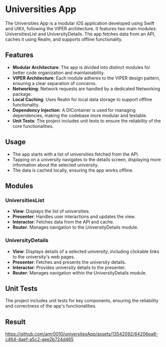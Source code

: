 # Universities App

The Universities App is a modular iOS application developed using Swift and UIKit, following the VIPER architecture. It features two main modules: UniversitiesList and UniversityDetails. The app fetches data from an API, caches it using Realm, and supports offline functionality. 



## Features

- **Modular Architecture**: The app is divided into distinct modules for better code organization and maintainability.
- **VIPER Architecture**: Each module adheres to the VIPER design pattern, ensuring a clear separation of concerns.
- **Networking**: Network requests are handled by a dedicated Networking package.
- **Local Caching**: Uses Realm for local data storage to support offline functionality.
- **Dependency Injection**: A DIContainer is used for managing dependencies, making the codebase more modular and testable.
- **Unit Tests**: The project includes unit tests to ensure the reliability of the core functionalities.

## Usage

- The app starts with a list of universities fetched from the API.
- Tapping on a university navigates to the details screen, displaying more information about the selected university.
- The data is cached locally, ensuring the app works offline.

## Modules

### UniversitiesList

- **View**: Displays the list of universities.
- **Presenter**: Handles user interactions and updates the view.
- **Interactor**: Fetches data from the API and cache.
- **Router**: Manages navigation to the UniversityDetails module.

### UniversityDetails

- **View**: Displays details of a selected university, including clickable links to the university's web pages.
- **Presenter**: Fetches and presents the university details.
- **Interactor**: Provides university details to the presenter.
- **Router**: Manages navigation within the UniversityDetails module.

## Unit Tests

The project includes unit tests for key components, ensuring the reliability and correctness of the app's functionalities.

## Result


https://github.com/amr0010/universitesApp/assets/13542092/64206ea8-c464-4aef-a5c2-aee2b724d465

